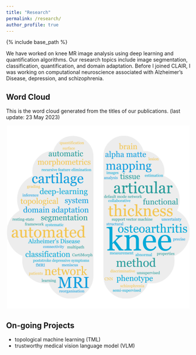 ```yaml
---
title: "Research"
permalink: /research/
author_profile: true
---
```


{% include base_path %}



We have worked on knee MR image analysis using deep learning and quantification algorithms. Our research topics include image segmentation, classification, quantification, and domain adaptation. Before I joined CLAIR, I was working on computational neuroscience associated with Alzheimer’s Disease, depression,  and schizophrenia.

Word Cloud
------

This is the word cloud generated from the titles of our publications. (last update: 23 May 2023)

<p align="center"> 
  <img width="500" src="/_pages/research.assets/ycyao_wordCloud.png" />
</p>



On-going Projects
------

- topological machine learning (TML)
- trustworthy medical vision language model (VLM)

